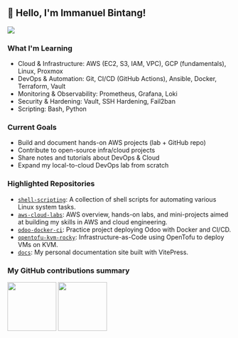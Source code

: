 ## 👋 Hello, I'm Immanuel Bintang!

![](https://komarev.com/ghpvc/?username=immanuelbint&color=blue)

### What I'm Learning
- Cloud & Infrastructure: AWS (EC2, S3, IAM, VPC), GCP (fundamentals), Linux, Proxmox
- DevOps & Automation: Git, CI/CD (GitHub Actions), Ansible, Docker, Terraform, Vault
- Monitoring & Observability: Prometheus, Grafana, Loki
- Security & Hardening: Vault, SSH Hardening, Fail2ban
- Scripting: Bash, Python

### Current Goals
- Build and document hands-on AWS projects (lab + GitHub repo)
- Contribute to open-source infra/cloud projects
- Share notes and tutorials about DevOps & Cloud
- Expand my local-to-cloud DevOps lab from scratch

### Highlighted Repositories
- [`shell-scripting`](https://github.com/immanuelbint/shell-scripting): A collection of shell scripts for automating various Linux system tasks.
- [`aws-cloud-labs`](https://github.com/immanuelbint/aws-cloud-labs): AWS overview, hands-on labs, and mini-projects aimed at building my skills in AWS and cloud engineering.
- [`odoo-docker-ci`](https://github.com/immanuelbint/odoo-docker-ci): Practice project deploying Odoo with Docker and CI/CD.
- [`opentofu-kvm-rocky`](https://github.com/immanuelbint/opentofu-kvm-rocky): Infrastructure-as-Code using OpenTofu to deploy VMs on KVM.
- [`docs`](https://github.com/immanuelbint/immanuelbint.github.io): My personal documentation site built with VitePress.

### My GitHub contributions summary

<p float="center">
<img height="110em" src="https://github-readme-stats.vercel.app/api?username=immanuelbint&show_icons=true&theme=radical&layout=compact"/>
<img height="110em" src="https://github-readme-stats.vercel.app/api/top-langs/?username=immanuelbint&layout=compact&theme=radical&custom_title=Languange" />
</p>

